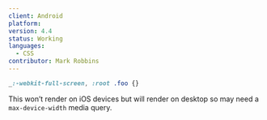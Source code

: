 ```yaml
---
client: Android
platform:
version: 4.4
status: Working
languages:
  - CSS
contributor: Mark Robbins
---
```


```css
_:-webkit-full-screen, :root .foo {}
```

This won’t render on iOS devices but will render on desktop so may need a `max-device-width` media query.
